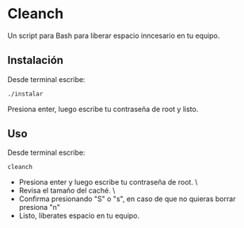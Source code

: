 # Cleanch

Un script para Bash para liberar espacio inncesario en tu equipo.

## Instalación 

Desde terminal escribe:

```bash
./instalar
```
Presiona enter, luego escribe tu contraseña de root y listo.

## Uso 

Desde terminal escribe:

```bash
cleanch
```
* Presiona enter y luego escribe tu contraseña de root. \
* Revisa el tamaño del caché. \
* Confirma presionando "S" o "s", en caso de que no quieras borrar presiona "n"
* Listo, liberates espacio en tu equipo. 